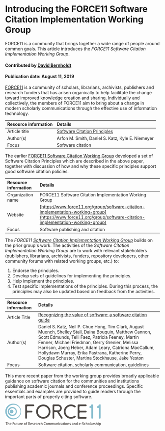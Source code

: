 # Introducing the FORCE11 Software Citation Implementation Working Group
<!-- deck text start --> 
FORCE11 is a community that brings together a wide range of people around common goals. This article introduces the *FORCE11 Software Citation Implementation Working Group*.
<!-- deck text end --> 

#### Contributed by [David Bernholdt](http://github.com/bernhold)
#### Publication date: August 11, 2019

[FORCE11](https://www.force11.org/) is a community of scholars, librarians, archivists, publishers and research funders that has arisen organically to help facilitate the change toward improved knowledge creation and sharing. Individually and collectively, the members of FORCE11 aim to bring about a change in modern scholarly communications through the effective use of information technology.

Resource information | Details
:--- | :---
Article title | [Software Citation Principles](https://peerj.com/articles/cs-86/)
Author(s) | Arfon M. Smith, Daniel S. Katz, Kyle E. Niemeyer
Focus | Software citation

The earlier [FORCE11 Software Citation Working Group](https://www.force11.org/group/software-citation-working-group) developed a set of Software Citation Principles which are described in the above paper, together with discussion of how and why these specific principles support good software citation policies.

Resource information | Details 
:--- | :--- 
Organization name | FORCE11 Software Citation Implementation Working Group
Website | [https://www.force11.org/group/software-citation-implementation-working-group](https://www.force11.org/group/software-citation-implementation-working-group)
Focus | Software publishing and citation

The *FORCE11 [Software Citation Implementation Working Group](https://www.force11.org/group/software-citation-implementation-working-group)* builds on the prior group's work. The activities of the *Software Citation Implementation Working Group* are to work with relevant stakeholders (publishers, librarians, archivists, funders, repository developers, other community forums with related working groups, etc.) to:

1. Endorse the principles.
2. Develop sets of guidelines for implementing the principles.
3. Help implement the principles.
4. Test specific implementations of the principles. During this process, the principles may also be updated based on feedback from the activities.

Resource information | Details
:--- | :---
Article Title | [Recognizing the value of software: a software citation guide](https://f1000research.com/articles/9-1257/v2)
Author(s) | Daniel S. Katz, Neil P. Chue Hong, Tim Clark, August Muench, Shelley Stall, Daina Bouquin, Matthew Cannon, Scott Edmunds, Telli Faez, Patricia Feeney, Martin Fenner, Michael Friedman, Gerry Grenier, Melissa Harrison, Joerg Heber, Adam Leary, Catriona MacCallum, Hollydawn Murray, Erika Pastrana, Katherine Perry, Douglas Schuster, Martina Stockhause, Jake Yeston
Focus | Software citation, scholarly communication, guidelines

This more recent paper from the working group provides broadly applicable guidance on software citation for the communities and institutions publishing academic journals and conference proceedings. Specific essentials and examples are provided to guide readers through the important parts of properly citing software.

<img src='../images/Logo-class-force11-website-logo.png' class='logo' />

<!---
Publish: yes
Categories: Collaboration
Topics: Software publishing and citation
Tags: organization
Level: 2
Prerequisites: defaults
Aggregate: none
--->
